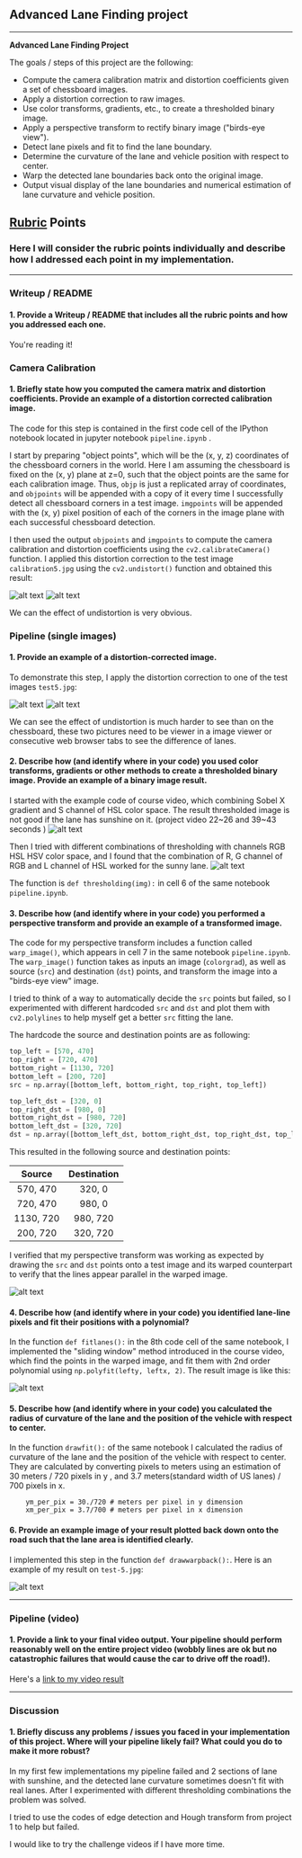 ## Advanced Lane Finding project

---

**Advanced Lane Finding Project**

The goals / steps of this project are the following:

* Compute the camera calibration matrix and distortion coefficients given a set of chessboard images.
* Apply a distortion correction to raw images.
* Use color transforms, gradients, etc., to create a thresholded binary image.
* Apply a perspective transform to rectify binary image ("birds-eye view").
* Detect lane pixels and fit to find the lane boundary.
* Determine the curvature of the lane and vehicle position with respect to center.
* Warp the detected lane boundaries back onto the original image.
* Output visual display of the lane boundaries and numerical estimation of lane curvature and vehicle position.

[//]: # (Image References)

[image11]: ./writeup/original-distorted-calibration5.png "original-distorted-calibration5.png"
[image12]: ./writeup/undistorted-calibration5.png "undistorted-calibration5.png"

[//]: # (undistorted)

[image13]: ./writeup/original-distorted-test5.png "original-distorted-test5.png"
[image14]: ./writeup/undistorted-test5.png "undistorted-test5.png"

[//]: # (image for thresholding)

[image15]: ./writeup/sunny-2-example-thresholding.png "sunny-2-example-thresholding.png"
[image16]: ./writeup/sunny-2-fit-example-thresholding.png "sunny-2-fit-example-thresholding.png"

[image17]: ./writeup/sunny-4-with-good-thresholding.png "sunny-4-with-good-thresholding.png"
[image18]: ./writeup/sunny-4-fit-with-good-thresholding.png "sunny-4-fit-with-good-thresholding.png"

[image19]: ./writeup/sunny-4-warped-with-good-thresholding.png "sunny-4-warped-with-good-thresholding.png"

[image20]: ./writeup/warped-6.png "warped-6.png"

[image21]: ./writeup/fitlane-1-with-good-thresholding.png "fitlane-1-with-good-thresholding.png"

[image23]: ./writeup/using-larger-warped-src-dst-minor-error.png "using-larger-warped-src-dst-minor-error.png"

[video1]: ./project_video.mp4 "Video"

## [Rubric](https://review.udacity.com/#!/rubrics/571/view) Points

### Here I will consider the rubric points individually and describe how I addressed each point in my implementation.  

---

### Writeup / README

#### 1. Provide a Writeup / README that includes all the rubric points and how you addressed each one.  

You're reading it!

### Camera Calibration

#### 1. Briefly state how you computed the camera matrix and distortion coefficients. Provide an example of a distortion corrected calibration image.

The code for this step is contained in the first code cell of the IPython notebook located in jupyter notebook `pipeline.ipynb` .

I start by preparing "object points", which will be the (x, y, z) coordinates of the chessboard corners in the world. Here I am assuming the chessboard is fixed on the (x, y) plane at z=0, such that the object points are the same for each calibration image.  Thus, `objp` is just a replicated array of coordinates, and `objpoints` will be appended with a copy of it every time I successfully detect all chessboard corners in a test image.  `imgpoints` will be appended with the (x, y) pixel position of each of the corners in the image plane with each successful chessboard detection.  

I then used the output `objpoints` and `imgpoints` to compute the camera calibration and distortion coefficients using the `cv2.calibrateCamera()` function.  I applied this distortion correction to the test image `calibration5.jpg` using the `cv2.undistort()` function and obtained this result:

![alt text][image11]
![alt text][image12]

We can the effect of undistortion is very obvious.

### Pipeline (single images)

#### 1. Provide an example of a distortion-corrected image.

To demonstrate this step, I apply the distortion correction to one of the test images `test5.jpg`:

![alt text][image13]
![alt text][image14]

We can see the effect of undistortion is much harder to see than on the chessboard, these two pictures need to be viewer in a image viewer or consecutive web browser tabs to see the difference of lanes.


#### 2. Describe how (and identify where in your code) you used color transforms, gradients or other methods to create a thresholded binary image.  Provide an example of a binary image result.

I started with the example code of course video, which combining
Sobel X gradient and S channel of HSL color space. The result thresholded image is not good if the lane has sunshine on it.
(project video 22~26 and 39~43 seconds )
![alt text][image15]

Then I tried with different combinations of thresholding with channels RGB HSL HSV color space, and I found that the combination of R, G channel of RGB and L channel of HSL worked for the sunny lane.
![alt text][image17]

The function is `def thresholding(img):` in cell 6 of the same notebook `pipeline.ipynb`.


#### 3. Describe how (and identify where in your code) you performed a perspective transform and provide an example of a transformed image.

The code for my perspective transform includes a function called `warp_image()`, which appears in cell 7 in the same notebook `pipeline.ipynb`.  The `warp_image()` function takes as inputs an image (`colorgrad`), as well as source (`src`) and destination (`dst`) points, and transform the image into a "birds-eye view" image.

I tried to think of a way to automatically decide the `src` points but failed, so I experimented with different hardcoded `src` and `dst` and plot them with `cv2.polylines` to help myself get a better `src` fitting the lane.

The hardcode the source and destination points are as following:

```python
top_left = [570, 470]
top_right = [720, 470]
bottom_right = [1130, 720]
bottom_left = [200, 720]
src = np.array([bottom_left, bottom_right, top_right, top_left])

top_left_dst = [320, 0]
top_right_dst = [980, 0]
bottom_right_dst = [980, 720]
bottom_left_dst = [320, 720]
dst = np.array([bottom_left_dst, bottom_right_dst, top_right_dst, top_left_dst])

```

This resulted in the following source and destination points:

| Source        | Destination   |
|:-------------:|:-------------:|
| 570, 470      | 320, 0        |
| 720, 470      | 980, 0      |
| 1130, 720     | 980, 720      |
| 200, 720      | 320, 720        |

I verified that my perspective transform was working as expected by drawing the `src` and `dst` points onto a test image and its warped counterpart to verify that the lines appear parallel in the warped image.

![alt text][image20]


#### 4. Describe how (and identify where in your code) you identified lane-line pixels and fit their positions with a polynomial?

In the function `def fitlanes():` in the 8th code cell of the same notebook, I implemented the "sliding window" method introduced in the course video, which find the points in the warped image, and fit them with 2nd order polynomial using `np.polyfit(lefty, leftx, 2)`.
The result image is like this:

![alt text][image21]


#### 5. Describe how (and identify where in your code) you calculated the radius of curvature of the lane and the position of the vehicle with respect to center.

In the function `drawfit():` of the same notebook I calculated the radius of curvature of the lane and the position of the vehicle with respect to center. 
They are calculated by converting pixels to meters using an estimation of 30 meters / 720 pixels in y , and 3.7 meters(standard width of US lanes) / 700 pixels in x.
```
    ym_per_pix = 30./720 # meters per pixel in y dimension
    xm_per_pix = 3.7/700 # meters per pixel in x dimension
```

#### 6. Provide an example image of your result plotted back down onto the road such that the lane area is identified clearly.

I implemented this step in the function `def drawwarpback():`.  Here is an example of my result on `test-5.jpg`:

![alt text][image23]

---

### Pipeline (video)

#### 1. Provide a link to your final video output.  Your pipeline should perform reasonably well on the entire project video (wobbly lines are ok but no catastrophic failures that would cause the car to drive off the road!).

Here's a [link to my video result](https://youtu.be/W2Ztc__laOw)

---

### Discussion

#### 1. Briefly discuss any problems / issues you faced in your implementation of this project.  Where will your pipeline likely fail?  What could you do to make it more robust?

In my first few implementations my pipeline failed and 2 sections of lane with sunshine, and the detected lane curvature sometimes doesn't fit with real lanes. After I experimented with different thresholding combinations the problem was solved.

I tried to use the codes of edge detection and Hough transform from project 1 to help but failed.

I would like to try the challenge videos if I have more time.
